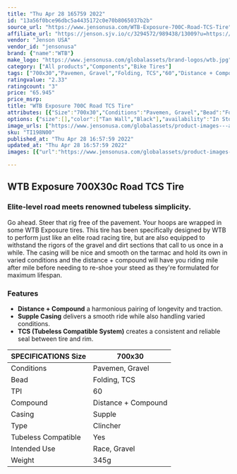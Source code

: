 ```yaml
---
title: "Thu Apr 28 165759 2022"
id: "13a56f0bce96dbc5a4435172c0e70b8065037b2b"
source_url: "https://www.jensonusa.com/WTB-Exposure-700C-Road-TCS-Tire"
affiliate_url: "https://jenson.sjv.io/c/3294572/989438/13009?u=https://www.jensonusa.com/WTB-Exposure-700C-Road-TCS-Tire"
vendor: "Jenson USA"
vendor_id: "jensonusa"
brand: {"name":"WTB"}
make_logo: "https://www.jensonusa.com/globalassets/brand-logos/wtb.jpg"
category: ["All products","Components","Bike Tires"]
tags: ["700x30","Pavemen, Gravel","Folding, TCS","60","Distance + Compound","Supple","Clincher","Yes","Race, Gravel","345g"]
ratingvalue: "2.33"
ratingcount: "3"
price: "65.945"
price_msrp: 
title: "WTB Exposure 700C Road TCS Tire"
attributes: [{"Size":"700x30","Conditions":"Pavemen, Gravel","Bead":"Folding, TCS","TPI":"60","Compound":"Distance + Compound","Casing":"Supple","Type":"Clincher","Tubeless Compatible":"Yes","Intended Use":"Race, Gravel","Weight":"345g"}]
options: {"size":[],"color":["Tan Wall","Black"],"availability":"In Stock"}
image_urls: ["https://www.jensonusa.com/globalassets/product-images---all-assets/wtb/ti198n00-tan.jpg","https://www.jensonusa.com/globalassets/product-images---all-assets/wtb/ti198n00_1-black.jpg","https://www.jensonusa.com/globalassets/product-images---all-assets/wtb/ti198n00_2-black.jpg"]
sku: "TI198N00"
published_at: "Thu Apr 28 16:57:59 2022"
updated_at: "Thu Apr 28 16:57:59 2022"
images: [{"url":"https://www.jensonusa.com/globalassets/product-images---all-assets/wtb/ti198n00-tan.jpg","path":"full/5357e435a3981818e9a571b4c7daceeefd3b0ffc.jpg","checksum":"6059084ec52b2b942cb36ee74a41a03a","status":"downloaded"},{"url":"https://www.jensonusa.com/globalassets/product-images---all-assets/wtb/ti198n00_1-black.jpg","path":"full/07c846f237aa91fd60da72bf946351abffd48a35.jpg","checksum":"e95606e4b78bb904b7717b14acc2b486","status":"downloaded"},{"url":"https://www.jensonusa.com/globalassets/product-images---all-assets/wtb/ti198n00_2-black.jpg","path":"full/70214253c597936299019d3d0153e680a38b7eea.jpg","checksum":"bb3c493d12b08204b581a79e73481722","status":"downloaded"}]

---
```

## WTB Exposure 700X30c Road TCS Tire

### Elite-level road meets renowned tubeless simplicity.

Go ahead. Steer that rig free of the pavement. Your hoops are wrapped in some
WTB Exposure tires. This tire has been specifically designed by WTB to perform
just like an elite road racing tire, but are also equipped to withstand the
rigors of the gravel and dirt sections that call to us once in a while. The
casing will be nice and smooth on the tarmac and hold its own in varied
conditions and the distance + compound will have you riding mile after mile
before needing to re-shoe your steed as they're formulated for maximum
lifespan.

### Features

  * **Distance + Compound** a harmonious pairing of longevity and traction.
  * **Supple Casing** delivers a smooth ride while also handling varied conditions.
  * **TCS (Tubeless Compatible System)** creates a consistent and reliable seal between tire and rim.

SPECIFICATIONS Size | 700x30  
---|---  
Conditions | Pavemen, Gravel  
Bead | Folding, TCS  
TPI | 60  
Compound | Distance + Compound  
Casing | Supple  
Type | Clincher  
Tubeless Compatible | Yes  
Intended Use | Race, Gravel  
Weight | 345g

